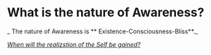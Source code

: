 # What is the nature of Awareness?

_ The nature of Awareness is ** Existence-Consciousness-Bliss**._

[_When will the realizstion of the Self be gained?_](Question4.md)
